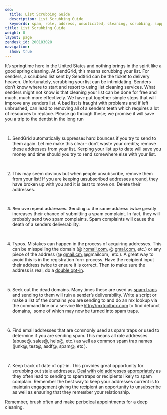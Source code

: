 ```yaml
---
seo:
  title: List Scrubbing Guide
  description: List Scrubbing Guide
  keywords: spam, role, address, unsolicited, cleaning, scrubbing, suppress, unsubscribe, bad, bogus, old, invalid, unsubscribed, spam traps, lists
title: List Scrubbing Guide
weight: 0
layout: page
zendesk_id: 200183028
navigation:
  show: true
---
```


It’s springtime here in the United States and nothing brings in the spirit like a good spring cleaning. At SendGrid, this means scrubbing your list. For senders, a scrubbed list sent by SendGrid can be the ticket to delivery heaven. Unfortunately, scrubbing your list can be intimidating. Senders don’t know where to start and resort to using list cleaning services. What senders might not know is that cleaning your list can be done for free and much, much more effectively. We have put together simple steps that will improve any senders list. A bad list is fraught with problems and if left unbrushed, can lead to removing all of a senders teeth which requires a lot of resources to replace. Please go through these; we promise it will save you a trip to the dentist in the long run.

**&nbsp;**

1. SendGrid automatically suppresses hard bounces if you try to send to them again. Let me make this clear - don’t waste your credits; remove these addresses from your list. Keeping your list up to date will save you money and time should you try to send somewhere else with your list.

**&nbsp;**

2. This may seem obvious but when people unsubscribe, remove them from your list! If you are keeping unsubscribed addresses around, they have broken up with you and it is best to move on. Delete their addresses.

**&nbsp;**

3. Remove repeat addresses. Sending to the same address twice greatly increases their chance of submitting a spam complaint. In fact, they will probably send two spam complaints. Spam complaints will cause the death of a senders deliverability.

**&nbsp;**

4. Typos. Mistakes can happen in the process of acquiring addresses. This can be misspelling the domain (@ [homail.com](http://homail.com/), @ [gmal.com](http://gmal.com/), etc.) or any piece of the address (@ [gmail.cm](http://gmail.cm/), @gmailcom, &nbsp;etc.). A great way to avoid this is in the registration form process. Have the recipient input their address twice to ensure it is correct. Then to make sure the address is real, do a [double opt-in](http://support.sendgrid.com/entries/21460483-Double-Opt-In).

**&nbsp;**

5. Seek out the dead domains. Many times these are used as [spam traps](http://support.sendgrid.com/entries/22177753-Spam-Trapped) and sending to them will ruin a sender’s deliverability. Write a script or make a list of the domains you are sending to and do an mx lookup via the command line or a service like http://mxtoolbox.com to find defunct domains, &nbsp;some of which may now be turned into spam traps. &nbsp;

**&nbsp;**

6. Find email addresses that are commonly used as spam traps or used to determine if you are sending spam. This means all role addresses (abuse@, sales@, help@, etc.) as well as common spam trap names (junk@, test@, asdf@, spam@, etc.).

**&nbsp;**

7. Keep track of date of opt-in. This provides great opportunity for scrubbing out stale addresses. [Deal with old addresses appropriately](http://support.sendgrid.com/entries/21905783-Let-Old-Addresses-Sleep-in-Peace-) as they often lead to sending to spam traps or recipients likely to spam complain. Remember the best way to keep your addresses current is to [maintain engagement](http://support.sendgrid.com/entries/23439516-Keep-In-Touch-The-Importance-of-Engagement) giving the recipient an opportunity to unsubscribe as well as ensuring that they remember your relationship. &nbsp;&nbsp;

Remember, brush often and make periodical appointments for a deep cleaning.

